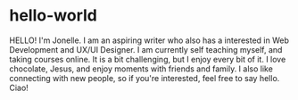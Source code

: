 # hello-world
HELLO!
I'm Jonelle. I am an aspiring writer who also has a interested in Web Development and UX/UI Designer. I am currently self teaching myself, and taking courses online. It is a bit challenging, but I enjoy every bit of it. I love chocolate, Jesus, and enjoy moments with friends and family. I also like connecting with new people, so if you're interested, feel free to say hello. Ciao!
